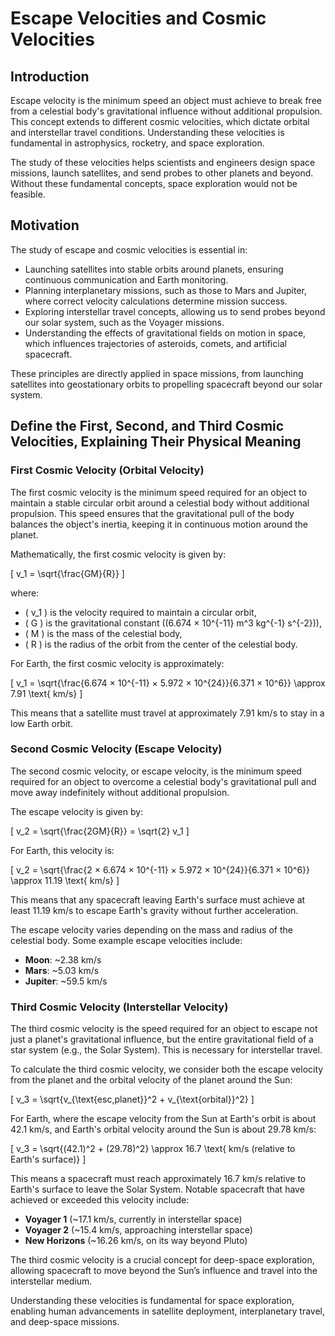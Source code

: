 # Escape Velocities and Cosmic Velocities

## Introduction

Escape velocity is the minimum speed an object must achieve to break free from a celestial body's gravitational influence without additional propulsion. This concept extends to different cosmic velocities, which dictate orbital and interstellar travel conditions. Understanding these velocities is fundamental in astrophysics, rocketry, and space exploration.

The study of these velocities helps scientists and engineers design space missions, launch satellites, and send probes to other planets and beyond. Without these fundamental concepts, space exploration would not be feasible.

## Motivation

The study of escape and cosmic velocities is essential in:
- Launching satellites into stable orbits around planets, ensuring continuous communication and Earth monitoring.
- Planning interplanetary missions, such as those to Mars and Jupiter, where correct velocity calculations determine mission success.
- Exploring interstellar travel concepts, allowing us to send probes beyond our solar system, such as the Voyager missions.
- Understanding the effects of gravitational fields on motion in space, which influences trajectories of asteroids, comets, and artificial spacecraft.

These principles are directly applied in space missions, from launching satellites into geostationary orbits to propelling spacecraft beyond our solar system.

## Define the First, Second, and Third Cosmic Velocities, Explaining Their Physical Meaning

### **First Cosmic Velocity (Orbital Velocity)**
The first cosmic velocity is the minimum speed required for an object to maintain a stable circular orbit around a celestial body without additional propulsion. This speed ensures that the gravitational pull of the body balances the object's inertia, keeping it in continuous motion around the planet.

Mathematically, the first cosmic velocity is given by:
   
   
   \[
   v_1 = \sqrt{\frac{GM}{R}}
   \]
   
   where:
   - \( v_1 \) is the velocity required to maintain a circular orbit,
   - \( G \) is the gravitational constant (\(6.674 × 10^{-11} m^3 kg^{-1} s^{-2}\)),
   - \( M \) is the mass of the celestial body,
   - \( R \) is the radius of the orbit from the center of the celestial body.

For Earth, the first cosmic velocity is approximately:
   
   \[
   v_1 = \sqrt{\frac{6.674 × 10^{-11} × 5.972 × 10^{24}}{6.371 × 10^6}} \approx 7.91 \text{ km/s}
   \]
   
This means that a satellite must travel at approximately 7.91 km/s to stay in a low Earth orbit.

### **Second Cosmic Velocity (Escape Velocity)**
The second cosmic velocity, or escape velocity, is the minimum speed required for an object to overcome a celestial body's gravitational pull and move away indefinitely without additional propulsion. 

The escape velocity is given by:
   
   \[
   v_2 = \sqrt{\frac{2GM}{R}} = \sqrt{2} v_1
   \]
   
For Earth, this velocity is:
   
   \[
   v_2 = \sqrt{\frac{2 × 6.674 × 10^{-11} × 5.972 × 10^{24}}{6.371 × 10^6}} \approx 11.19 \text{ km/s}
   \]
   
This means that any spacecraft leaving Earth's surface must achieve at least 11.19 km/s to escape Earth's gravity without further acceleration.

The escape velocity varies depending on the mass and radius of the celestial body. Some example escape velocities include:
   - **Moon**: ~2.38 km/s
   - **Mars**: ~5.03 km/s
   - **Jupiter**: ~59.5 km/s

### **Third Cosmic Velocity (Interstellar Velocity)**
The third cosmic velocity is the speed required for an object to escape not just a planet's gravitational influence, but the entire gravitational field of a star system (e.g., the Solar System). This is necessary for interstellar travel.

To calculate the third cosmic velocity, we consider both the escape velocity from the planet and the orbital velocity of the planet around the Sun:
   
   \[
   v_3 = \sqrt{v_{\text{esc,planet}}^2 + v_{\text{orbital}}^2}
   \]
   
For Earth, where the escape velocity from the Sun at Earth's orbit is about 42.1 km/s, and Earth's orbital velocity around the Sun is about 29.78 km/s:
   
   \[
   v_3 = \sqrt{(42.1)^2 + (29.78)^2} \approx 16.7 \text{ km/s (relative to Earth's surface)}
   \]
   
This means a spacecraft must reach approximately 16.7 km/s relative to Earth's surface to leave the Solar System. Notable spacecraft that have achieved or exceeded this velocity include:
   - **Voyager 1** (~17.1 km/s, currently in interstellar space)
   - **Voyager 2** (~15.4 km/s, approaching interstellar space)
   - **New Horizons** (~16.26 km/s, on its way beyond Pluto)

The third cosmic velocity is a crucial concept for deep-space exploration, allowing spacecraft to move beyond the Sun’s influence and travel into the interstellar medium.

Understanding these velocities is fundamental for space exploration, enabling human advancements in satellite deployment, interplanetary travel, and deep-space missions.

